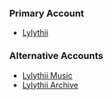 ### Primary Account

- [Lylythii](https://www.youtube.com/@Lylythii)

### Alternative Accounts

- [Lylythii Music](https://www.youtube.com/channel/UCH6x-EVyOzVEfHPa_0Jy13A)
- [Lylythii Archive](https://www.youtube.com/channel/UCosQ3p1JnsyGaoj6Jf47BIA)
